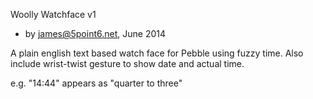 Woolly Watchface v1      
- by james@5point6.net, June 2014

A plain english text based watch face for Pebble using fuzzy time.
Also include wrist-twist gesture to show date and actual time.

e.g. "14:44" appears as "quarter to three"
